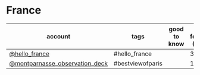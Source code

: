 # France
|                                          account                                           |       tags       | good to know | current followcount (11/2018) |
| ------------------------------------------------------------------------------------------ | ---------------- | ------------ | ----------------------------- |
| [@hello_france](https://www.instagram.com/hello_france/)                                   | #hello_france    |              | 347k                          |
| [@montparnasse_observation_deck](https://www.instagram.com/montparnasse_observation_deck/) | #bestviewofparis |              | 13k                           |
